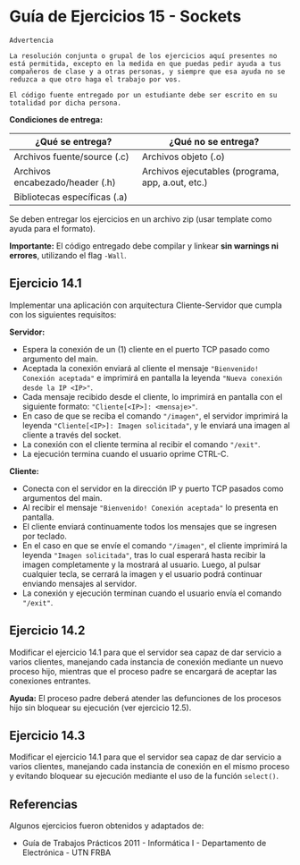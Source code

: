 # Guía de Ejercicios 15 - Sockets

```
Advertencia

La resolución conjunta o grupal de los ejercicios aquí presentes no está permitida, excepto en la medida en que puedas pedir ayuda a tus compañeros de clase y a otras personas, y siempre que esa ayuda no se reduzca a que otro haga el trabajo por vos.

El código fuente entregado por un estudiante debe ser escrito en su totalidad por dicha persona.
```

**Condiciones de entrega:**

| **¿Qué se entrega?**            | **¿Qué no se entrega?**                           |
| ----                            |   ----                                            |
| Archivos fuente/source (.c)     | Archivos objeto (.o)                              |
| Archivos encabezado/header (.h) | Archivos ejecutables (programa, app, a.out, etc.) |
| Bibliotecas específicas (.a)    |                                                   |

Se deben entregar los ejercicios en un archivo zip (usar template como ayuda para el formato).

**Importante:** El código entregado debe compilar y linkear **sin warnings ni errores**, utilizando el flag `-Wall`.

## Ejercicio 14.1
Implementar una aplicación con arquitectura Cliente-Servidor que cumpla con los siguientes requisitos:

**Servidor:**
- Espera la conexión de un (1) cliente en el puerto TCP pasado como argumento del main.
- Aceptada la conexión enviará al cliente el mensaje `"Bienvenido! Conexión aceptada"` e imprimirá en pantalla la leyenda `"Nueva conexión desde la IP <IP>"`.
- Cada mensaje recibido desde el cliente, lo imprimirá en pantalla con el siguiente formato: `"Cliente[<IP>]: <mensaje>"`.
- En caso de que se reciba el comando `"/imagen"`, el servidor imprimirá la leyenda `"Cliente[<IP>]: Imagen solicitada"`, y le enviará una imagen al cliente a través del socket.
- La conexión con el cliente termina al recibir el comando `"/exit"`.
- La ejecución termina cuando el usuario oprime CTRL-C.

**Cliente:**
- Conecta con el servidor en la dirección IP y puerto TCP pasados como argumentos del main.
- Al recibir el mensaje `"Bienvenido! Conexión aceptada"` lo presenta en pantalla.
- El cliente enviará continuamente todos los mensajes que se ingresen por teclado.
- En el caso en que se envíe el comando `"/imagen"`, el cliente imprimirá la leyenda `"Imagen solicitada"`, tras lo cual esperará hasta recibir la imagen completamente y la mostrará al usuario. Luego, al pulsar cualquier tecla, se cerrará la imagen y el usuario  podrá continuar enviando mensajes al servidor.
- La conexión y ejecución terminan cuando el usuario envía el comando `"/exit"`.

## Ejercicio 14.2
Modificar el ejercicio 14.1 para que el servidor sea capaz de dar servicio a varios clientes, manejando cada instancia de conexión mediante un nuevo proceso hijo, mientras que el proceso padre se encargará de aceptar las conexiones entrantes.

**Ayuda:** El proceso padre deberá atender las defunciones de los procesos hijo sin bloquear su ejecución (ver ejercicio 12.5).    

## Ejercicio 14.3
Modificar el ejercicio 14.1 para que el servidor sea capaz de dar servicio a varios clientes, manejando cada instancia de conexión en el mismo proceso y evitando bloquear su ejecución mediante el uso de la función `select()`.

## Referencias
Algunos ejercicios fueron obtenidos y adaptados de:
- Guía de Trabajos Prácticos 2011 - Informática I - Departamento de Electrónica - UTN FRBA
